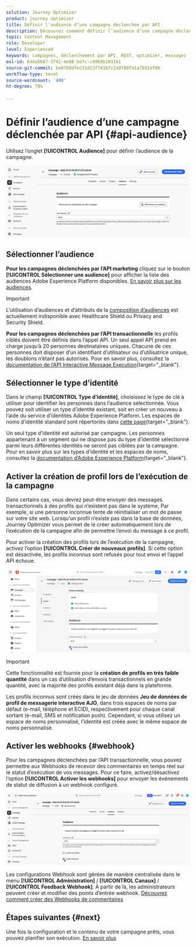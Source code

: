 ```yaml
---
solution: Journey Optimizer
product: journey optimizer
title: Définir l’audience d’une campagne déclenchée par API
description: Découvrez comment définir l’audience d’une campagne déclenchée par API.
topic: Content Management
role: Developer
level: Experienced
keywords: campagnes, déclenchement par API, REST, optimizer, messages
exl-id: 6dda5687-3742-4e88-be7c-c4969b183161
source-git-commit: be07b0dfec31d23f741bfc2a9f89fe1a7891ef0b
workflow-type: tm+mt
source-wordcount: '488'
ht-degree: 78%

---
```


# Définir l’audience d’une campagne déclenchée par API {#api-audience}

Utilisez l’onglet **[!UICONTROL Audience]** pour définir l’audience de la campagne.

![](assets/campaign-audience.png)

## Sélectionner l’audience

**Pour les campagnes déclenchées par l’API marketing** cliquez sur le bouton **[!UICONTROL Sélectionner une audience]** pour afficher la liste des audiences Adobe Experience Platform disponibles. [En savoir plus sur les audiences](../audience/about-audiences.md).

>[!IMPORTANT]
>
>L’utilisation d’audiences et d’attributs de la [composition d’audiences](../audience/get-started-audience-orchestration.md) est actuellement indisponible avec Healthcare Shield ou Privacy and Security Shield.

**Pour les campagnes déclenchées par l’API transactionnelle** les profils ciblés doivent être définis dans l’appel API. Un seul appel API prend en charge jusqu’à 20 personnes destinataires uniques. Chacune de ces personnes doit disposer d’un identifiant d’utilisateur ou d’utilisatrice unique, les doublons n’étant pas autorisés. Pour en savoir plus, consultez la [documentation de l’API Interactive Message Execution](https://developer.adobe.com/journey-optimizer-apis/references/messaging/#tag/execution/operation/postIMUnitaryMessageExecution){target="_blank"}.

## Sélectionner le type d’identité

Dans le champ **[!UICONTROL Type d’identité]**, choisissez le type de clé à utiliser pour identifier les personnes dans l’audience sélectionnée. Vous pouvez soit utiliser un type d’identité existant, soit en créer un nouveau à l’aide du service d’identités Adobe Experience Platform. Les espaces de noms d’identité standard sont répertoriés dans [cette page](https://experienceleague.adobe.com/fr/docs/experience-platform/identity/features/namespaces#standard){target="_blank"}.

Un seul type d’identité est autorisé par campagne. Les personnes appartenant à un segment qui ne dispose pas du type d’identité sélectionné parmi leurs différentes identités ne seront pas ciblées par la campagne. Pour en savoir plus sur les types d’identité et les espaces de noms, consultez la [documentation d’Adobe Experience Platform](https://experienceleague.adobe.com/docs/experience-platform/identity/home.html?lang=fr){target="_blank"}.

## Activer la création de profil lors de l’exécution de la campagne

Dans certains cas, vous devrez peut-être envoyer des messages transactionnels à des profils qui n’existent pas dans le système, Par exemple, si une personne inconnue tente de réinitialiser un mot de passe sur votre site web. Lorsqu’un profil n’existe pas dans la base de données, Journey Optimizer vous permet de le créer automatiquement lors de l’exécution de la campagne afin de permettre l’envoi du message à ce profil.

Pour activer la création des profils lors de l’exécution de la campagne, activez l’option **[!UICONTROL Créer de nouveaux profils]**. Si cette option est désactivée, les profils inconnus sont refusés pour tout envoi et l’appel API échoue.

![](assets/api-triggered-create-profile.png)

>[!IMPORTANT]
>
>Cette fonctionnalité est fournie pour la **création de profils en très faible quantité** dans un cas d’utilisation d’envois transactionnels en grande quantité, avec la majorité des profils existant déjà dans la plateforme.
>
>Les profils inconnus sont créés dans le jeu de données **Jeu de données de profil de messagerie interactive AJO**, dans trois espaces de noms par défaut (e-mail, téléphone et ECID), respectivement pour chaque canal sortant (e-mail, SMS et notification push). Cependant, si vous utilisez un espace de noms personnalisé, l’identité est créée avec le même espace de noms personnalisé.

## Activer les webhooks {#webhook}

Pour les campagnes déclenchées par l’API transactionnelle, vous pouvez permettre aux Webhooks de recevoir des commentaires en temps réel sur le statut d’exécution de vos messages. Pour ce faire, activez/désactivez l’option **[!UICONTROL Activer les webhooks]** pour envoyer les événements de statut de diffusion à un webhook configuré.

![](assets/api-triggered-webhook.png)

Les configurations Webhook sont gérées de manière centralisée dans le menu **[!UICONTROL Administration]** / **[!UICONTROL Canaux]** / **[!UICONTROL Feedback Webhook]**. À partir de là, les administrateurs peuvent créer et modifier des points d’entrée webhook. [Découvrez comment créer des Webhooks de commentaires](../configuration/feedback-webhooks.md)

## Étapes suivantes {#next}

Une fois la configuration et le contenu de votre campagne prêts, vous pouvez planifier son exécution. [En savoir plus](api-triggered-campaign-schedule.md)
